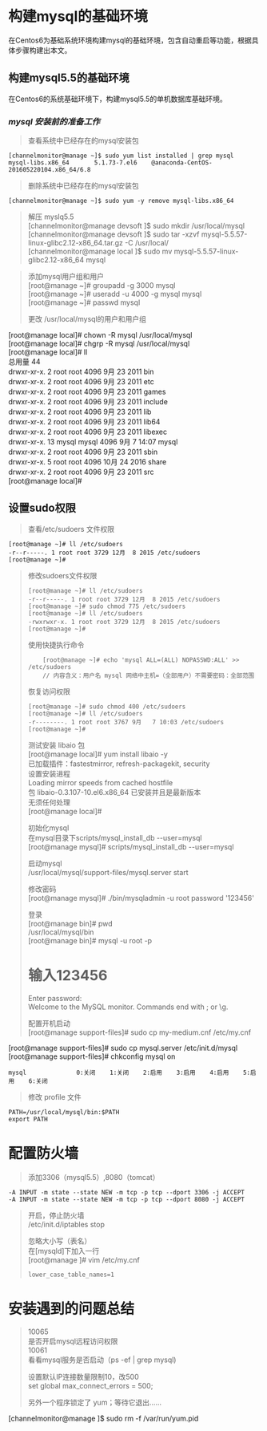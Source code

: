 # 构建mysql的基础环境

在Centos6为基础系统环境构建mysql的基础环境，包含自动重启等功能，根据具体步骤构建出本文。

## 构建mysql5.5的基础环境

在Centos6的系统基础环境下，构建mysql5.5的单机数据库基础环境。

### _mysql 安装前的准备工作_

> 查看系统中已经存在的mysql安装包

```
[channelmonitor@manage ~]$ sudo yum list installed | grep mysql
mysql-libs.x86_64       5.1.73-7.el6    @anaconda-CentOS-201605220104.x86_64/6.8
```

> 删除系统中已经存在的mysql安装包

```
[channelmonitor@manage ~]$ sudo yum -y remove mysql-libs.x86_64
```

> 解压 myslq5.5  
[channelmonitor@manage devsoft ]$ sudo mkdir /usr/local/mysql  
[channelmonitor@manage devsoft ]$ sudo tar -xzvf mysql-5.5.57-linux-glibc2.12-x86_64.tar.gz -C /usr/local/  
[channelmonitor@manage local ]$ sudo mv mysql-5.5.57-linux-glibc2.12-x86_64 mysql

> 添加mysql用户组和用户  
> \[root@manage ~\]\# groupadd -g 3000 mysql  
> \[root@manage ~\]\# useradd -u 4000 -g mysql mysql  
> \[root@manage ~\]\# passwd mysql
>
> 更改 /usr/local/mysql的用户和用户组

\[root@manage local\]\# chown -R mysql /usr/local/mysql  
\[root@manage local\]\# chgrp -R mysql /usr/local/mysql   
\[root@manage local\]\# ll  
总用量 44  
drwxr-xr-x.  2 root  root  4096 9月  23 2011 bin  
drwxr-xr-x.  2 root  root  4096 9月  23 2011 etc  
drwxr-xr-x.  2 root  root  4096 9月  23 2011 games  
drwxr-xr-x.  2 root  root  4096 9月  23 2011 include  
drwxr-xr-x.  2 root  root  4096 9月  23 2011 lib  
drwxr-xr-x.  2 root  root  4096 9月  23 2011 lib64  
drwxr-xr-x.  2 root  root  4096 9月  23 2011 libexec  
drwxr-xr-x. 13 mysql mysql 4096 9月   7 14:07 mysql  
drwxr-xr-x.  2 root  root  4096 9月  23 2011 sbin  
drwxr-xr-x.  5 root  root  4096 10月 24 2016 share  
drwxr-xr-x.  2 root  root  4096 9月  23 2011 src  
\[root@manage local\]\#

## 设置sudo权限

> 查看/etc/sudoers 文件权限

```
[root@manage ~]# ll /etc/sudoers
-r--r-----. 1 root root 3729 12月  8 2015 /etc/sudoers
[root@manage ~]#
```

> 修改sudoers文件权限
>
> ```
> [root@manage ~]# ll /etc/sudoers
> -r--r-----. 1 root root 3729 12月  8 2015 /etc/sudoers
> [root@manage ~]# sudo chmod 775 /etc/sudoers
> [root@manage ~]# ll /etc/sudoers
> -rwxrwxr-x. 1 root root 3729 12月  8 2015 /etc/sudoers
> [root@manage ~]#
> ```
>
> 使用快捷执行命令
>
> ```
>     [root@manage ~]# echo 'mysql ALL=(ALL) NOPASSWD:ALL' >> /etc/sudoers
>     // 内容含义：用户名 mysql 网络中主机=（全部用户）不需要密码：全部范围
> ```
>
> 恢复访问权限
>
> ```
> [root@manage ~]# sudo chmod 400 /etc/sudoers
> [root@manage ~]# ll /etc/sudoers
> -r--------. 1 root root 3767 9月   7 10:03 /etc/sudoers
> [root@manage ~]#
> ```
>
> 测试安装 libaio 包  
> \[root@manage local\]\# yum install libaio -y  
> 已加载插件：fastestmirror, refresh-packagekit, security  
> 设置安装进程  
> Loading mirror speeds from cached hostfile  
> 包 libaio-0.3.107-10.el6.x86\_64 已安装并且是最新版本  
> 无须任何处理  
> \[root@manage local\]\#
>
> 初始化mysql  
> 在mysql目录下scripts/mysql\_install\_db --user=mysql  
> \[root@manage mysql\]\# scripts/mysql\_install\_db --user=mysql
>
> 启动mysql  
>  /usr/local/mysql/support-files/mysql.server start
>
> 修改密码  
> \[root@manage mysql\]\# ./bin/mysqladmin -u root password '123456'
>
> 登录  
> \[root@manage bin\]\# pwd  
> /usr/local/mysql/bin  
> \[root@manage bin\]\# mysql -u root -p
>
> # 输入123456
>
> Enter password:   
> Welcome to the MySQL monitor.  Commands end with ; or \g.
>
> 配置开机启动  
> \[root@manage support-files\]\# sudo cp my-medium.cnf /etc/my.cnf

\[root@manage support-files\]\# sudo cp mysql.server /etc/init.d/mysql  
\[root@manage support-files\]\# chkconfig mysql on

```
mysql              0:关闭    1:关闭    2:启用    3:启用    4:启用    5:启用    6:关闭
```

> 修改 profile 文件

```
PATH=/usr/local/mysql/bin:$PATH
export PATH
```

# 配置防火墙

> 添加3306（mysql5.5）,8080（tomcat）

```
-A INPUT -m state --state NEW -m tcp -p tcp --dport 3306 -j ACCEPT
-A INPUT -m state --state NEW -m tcp -p tcp --dport 8080 -j ACCEPT
```

> 开启，停止防火墙  
> /etc/init.d/iptables stop
>
> 忽略大小写（表名）  
> 在\[mysqld\]下加入一行  
> \[root@manage \]\# vim /etc/my.cnf
>
> ```
> lower_case_table_names=1
> ```

# 安装遇到的问题总结

> 10065  
> 是否开启mysql远程访问权限  
> 10061  
> 看看mysql服务是否启动（ps -ef \| grep mysql\)
>
> 设置默认IP连接数量限制10，改500  
> set global max\_connect\_errors = 500;
>
> 另外一个程序锁定了 yum；等待它退出……

\[channelmonitor@manage \]$ sudo rm -f /var/run/yum.pid

